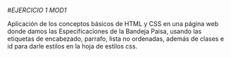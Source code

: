 #*EJERCICIO 1 MOD1*

Aplicación de los conceptos básicos de HTML y CSS en una página web donde damos las Especificaciones de la Bandeja Paisa, usando las etiquetas de encabezado, parrafo, lista no ordenadas, además de clases e id para darle estilos en la hoja de estilos css.
